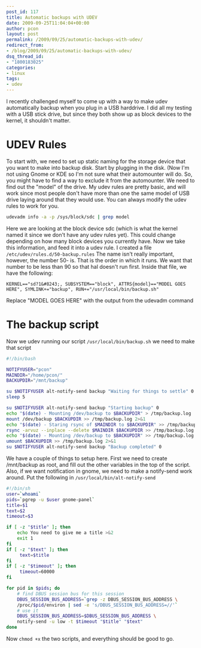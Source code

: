 ```yaml
---
post_id: 117
title: Automatic backups with UDEV
date: 2009-09-25T11:04:04+00:00
author: pcon
layout: post
permalink: /2009/09/25/automatic-backups-with-udev/
redirect_from:
- /blog/2009/09/25/automatic-backups-with-udev/
dsq_thread_id:
- "1800183025"
categories:
- linux
tags:
- udev
---
```

I recently challenged myself to come up with a way to make udev automatically backup when you plug in a USB harddrive. I did all my testing with a USB stick drive, but since they both show up as block devices to the kernel, it shouldn't matter.

# UDEV Rules

To start with, we need to set up static naming for the storage device that you want to make into backup disk.  Start by plugging in the disk.  (Now I'm not using Gnome or KDE so I'm not sure what their automounter will do.  So, you might have to find a way to exclude it from the automounter.  We need to find out the "model" of the drive.  My udev rules are pretty basic, and will work since most people don't have more than one the same model of USB drive laying around that they would use.  You can always modify the udev rules to work for you.

<!--more-->

```bash
udevadm info -a -p /sys/block/sdc | grep model
```

Here we are looking at the block device sdc (which is what the kernel named it since we don't have any udev rules yet).  This could change depending on how many block devices you currently have.  Now we take this information, and feed it into a udev rule.  I created a file `/etc/udev/rules.d/50-backup.rules` The name isn't really important, however, the number 50- is.  That is the order in which it runs.  We want that number to be less than 90 so that hal doesn't run first.  Inside that file, we have the following:

```
KERNEL=="sd?1&#8243;, SUBSYSTEM=="block", ATTRS{model}=="MODEL GOES HERE", SYMLINK+="backup", RUN+="/usr/local/bin/backup.sh"
```

Replace "MODEL GOES HERE" with the output from the udevadm command

# The backup script

Now we udev running our script `/usr/local/bin/backup.sh` we need to make that script

```bash
#!/bin/bash

NOTIFYUSER="pcon"
MAINDIR="/home/pcon/"
BACKUPDIR="/mnt/backup"

su $NOTIFYUSER alt-notify-send backup "Waiting for things to settle" 0
sleep 5

su $NOTIFYUSER alt-notify-send backup "Starting backup" 0
echo "$(date) - Mounting /dev/backup to $BACKUPDIR" > /tmp/backup.log
mount /dev/backup $BACKUPDIR >> /tmp/backup.log 2>&1
echo "$(date) - Staring rsync of $MAINDIR to $BACKUPDIR" >> /tmp/backup.log
rsync -arvuz --inplace --delete $MAINDIR $BACKUPDIR >> /tmp/backup.log 2>&1
echo "$(date) - Mounting /dev/backup to $BACKUPDIR" >> /tmp/backup.log
umount $BACKUPDIR >> /tmp/backup.log 2>&1
su $NOTIFYUSER alt-notify-send backup "Backup completed" 0
```

We have a couple of things to setup here.  First we need to create /mnt/backup as root, and fill out the other variables in the top of the script.  Also, if we want notification in gnome, we need to make a notify-send work around.  Put the following in `/usr/local/bin/alt-notify-send`

```bash
#!/bin/sh
user=`whoami`
pids=`pgrep -u $user gnome-panel`
title=$1
text=$2
timeout=$3

if [ -z "$title" ]; then
    echo You need to give me a title >&2
    exit 1
fi
if [ -z "$text" ]; then
     text=$title
fi
if [ -z "$timeout" ]; then
     timeout=60000
fi

for pid in $pids; do
    # find DBUS session bus for this session
    DBUS_SESSION_BUS_ADDRESS=`grep -z DBUS_SESSION_BUS_ADDRESS \
    /proc/$pid/environ | sed -e 's/DBUS_SESSION_BUS_ADDRESS=//'`
    # use it
    DBUS_SESSION_BUS_ADDRESS=$DBUS_SESSION_BUS_ADDRESS \
    notify-send -u low -t $timeout "$title" "$text"
done
```

Now `chmod +x` the two scripts, and everything should be good to go.